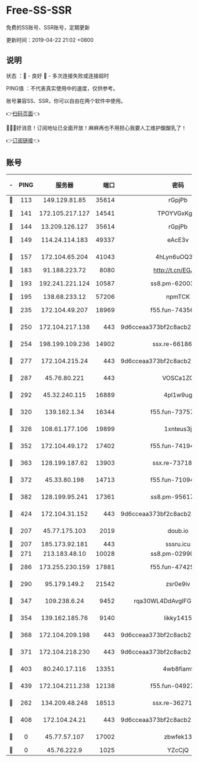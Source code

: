 # Free-SS-SSR

免费的SS账号、SSR账号，定期更新

更新时间：2019-04-22 21:02 +0800

## 说明

状态     ：🙂 - 良好 🙁 - 多次连接失败或连接超时

PING值   ：不代表真实使用中的速度，仅供参考。

账号兼容SS、SSR，你可以自由在两个软件中使用。

👉[扫码页面](https://liesauer.github.io/Free-SS-SSR/)👈

🎉🎉🎉好消息！订阅地址已全面开放！麻麻再也不用担心我要人工维护酸酸乳了！

👉[订阅链接](https://www.liesauer.net/yogurt/subscribe?ACCESS_TOKEN=DAYxR3mMaZAsaqUb)👈

## 账号

|-|PING|服务器|端口|密码|加密方式|区域|
|:----:|:----:|:-----:|-----:|:----:|:----:|:----:|
|🙂|113|149.129.81.85|35614|rGpjPb|rc4-md5|CN|
|🙂|141|172.105.217.127|14541|TPOYVGxKglpi|aes-256-cfb|JP|
|🙂|144|13.209.126.127|35614|rGpjPb|rc4-md5|KR|
|🙂|149|114.24.114.183|49337|eAcE3v|chacha20-ietf|TW|
|🙂|157|172.104.65.204|41043|4hLyn6uOQ3hU|aes-256-cfb|JP|
|🙂|183|91.188.223.72|8080|http://t.cn/EGJIyrl|rc4-md5|RU|
|🙂|193|192.241.221.124|10587|ss8.pm-62003540|aes-256-cfb|US|
|🙂|195|138.68.233.12|57206|npmTCK|rc4-md5|US|
|🙂|235|172.104.49.207|18969|f55.fun-74356248|aes-256-cfb|SG|
|🙂|250|172.104.217.138|443|9d6cceaa373bf2c8acb22e60b6a58be6|aes-256-cfb|US|
|🙂|254|198.199.109.236|14902|ssx.re-66186619|aes-256-cfb|US|
|🙂|277|172.104.215.24|443|9d6cceaa373bf2c8acb22e60b6a58be6|aes-256-cfb|US|
|🙂|287|45.76.80.221|443|VOSCa1ZG|aes-256-cfb|DE|
|🙂|292|45.32.240.115|16889|4pl1w9ug|aes-256-cfb|AU|
|🙂|320|139.162.1.34|16344|f55.fun-73757628|aes-256-cfb|SG|
|🙂|326|108.61.177.106|19899|1xnteus3j|aes-256-cfb|FR|
|🙂|352|172.104.49.172|17402|f55.fun-74194909|aes-256-cfb|SG|
|🙂|363|128.199.187.62|13903|ssx.re-73718158|aes-256-cfb|SG|
|🙂|372|45.33.80.198|14713|f55.fun-71094891|aes-256-cfb|US|
|🙂|382|128.199.95.241|17361|ss8.pm-95617167|aes-256-cfb|SG|
|🙂|424|172.104.31.152|443|9d6cceaa373bf2c8acb22e60b6a58be6|aes-256-cfb|US|
|🙂|207|45.77.175.103|2019|doub.io|aes-128-ctr|SG|
|🙂|207|185.173.92.181|443|sssru.icu|rc4-md5|RU|
|🙂|271|213.183.48.10|10028|ss8.pm-02990736|rc4-md5|RU|
|🙂|286|173.255.230.159|17881|f55.fun-47425365|aes-256-cfb|US|
|🙂|290|95.179.149.2|21542|zsr0e9iv|aes-256-cfb|NL|
|🙂|347|109.238.6.24|9452|rqa30WL4DdAvgIFG6Fs3znzTa|aes-256-cfb|FR|
|🙂|354|139.162.185.76|9140|likky1415|aes-256-cfb|DE|
|🙂|368|172.104.209.198|443|9d6cceaa373bf2c8acb22e60b6a58be6|aes-256-cfb|US|
|🙂|371|172.104.218.230|443|9d6cceaa373bf2c8acb22e60b6a58be6|aes-256-cfb|US|
|🙂|403|80.240.17.116|13351|4wb8fiamf|aes-256-cfb|DE|
|🙂|439|172.104.211.238|12138|f55.fun-04927475|aes-256-cfb|US|
|🙁|262|134.209.48.248|18513|ssx.re-36271687|aes-256-cfb|US|
|🙁|408|172.104.24.21|443|9d6cceaa373bf2c8acb22e60b6a58be6|aes-256-cfb|US|
|🙁|0|45.77.57.107|17002|zbwfek13|aes-256-cfb|GB|
|🙁|0|45.76.222.9|1025|YZcCjQ|rc4-md5|JP|
